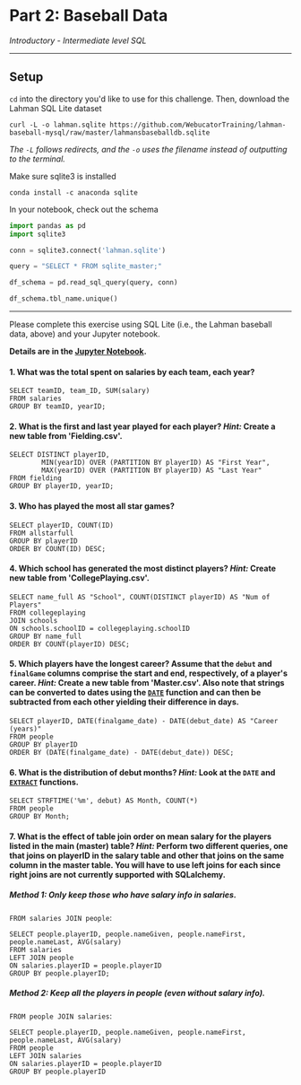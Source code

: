 # Part 2: Baseball Data

*Introductory - Intermediate level SQL*

---

## Setup

`cd` into the directory you'd like to use for this challenge. Then, download the Lahman SQL Lite dataset

```
curl -L -o lahman.sqlite https://github.com/WebucatorTraining/lahman-baseball-mysql/raw/master/lahmansbaseballdb.sqlite
```

*The `-L` follows redirects, and the `-o` uses the filename instead of outputting to the terminal.*

Make sure sqlite3 is installed

```
conda install -c anaconda sqlite
```

In your notebook, check out the schema

```python
import pandas as pd
import sqlite3

conn = sqlite3.connect('lahman.sqlite')

query = "SELECT * FROM sqlite_master;"

df_schema = pd.read_sql_query(query, conn)

df_schema.tbl_name.unique()
```

---

Please complete this exercise using SQL Lite (i.e., the Lahman baseball data, above) and your Jupyter notebook.
  
**Details are in the [Jupyter Notebook](https://github.com/katiehuang1221/onl_ds5_project_3/blob/main/SQL%20practice%20(project_3_starter)/baseball.ipynb).**

#### 1. What was the total spent on salaries by each team, each year?

```
SELECT teamID, team_ID, SUM(salary)
FROM salaries
GROUP BY teamID, yearID;
```
  
  
#### 2. What is the first and last year played for each player? *Hint:* Create a new table from 'Fielding.csv'.

```
SELECT DISTINCT playerID,
        MIN(yearID) OVER (PARTITION BY playerID) AS "First Year",
        MAX(yearID) OVER (PARTITION BY playerID) AS "Last Year"
FROM fielding
GROUP BY playerID, yearID;
```

  
#### 3. Who has played the most all star games?

```
SELECT playerID, COUNT(ID)
FROM allstarfull
GROUP BY playerID
ORDER BY COUNT(ID) DESC;
```

  
#### 4. Which school has generated the most distinct players? *Hint:* Create new table from 'CollegePlaying.csv'.

```
SELECT name_full AS "School", COUNT(DISTINCT playerID) AS "Num of Players"
FROM collegeplaying
JOIN schools
ON schools.schoolID = collegeplaying.schoolID
GROUP BY name_full
ORDER BY COUNT(playerID) DESC;
```

  
#### 5. Which players have the longest career? Assume that the `debut` and `finalGame` columns comprise the start and end, respectively, of a player's career. *Hint:* Create a new table from 'Master.csv'. Also note that strings can be converted to dates using the [`DATE`](https://wiki.postgresql.org/wiki/Working_with_Dates_and_Times_in_PostgreSQL#WORKING_with_DATETIME.2C_DATE.2C_and_INTERVAL_VALUES) function and can then be subtracted from each other yielding their difference in days.

```
SELECT playerID, DATE(finalgame_date) - DATE(debut_date) AS "Career (years)"
FROM people
GROUP BY playerID
ORDER BY (DATE(finalgame_date) - DATE(debut_date)) DESC;
```

  
#### 6. What is the distribution of debut months? *Hint:* Look at the `DATE` and [`EXTRACT`](https://www.postgresql.org/docs/current/static/functions-datetime.html#FUNCTIONS-DATETIME-EXTRACT) functions.

```
SELECT STRFTIME('%m', debut) AS Month, COUNT(*)
FROM people
GROUP BY Month;
```

  
#### 7. What is the effect of table join order on mean salary for the players listed in the main (master) table? *Hint:* Perform two different queries, one that joins on playerID in the salary table and other that joins on the same column in the master table. You will have to use left joins for each since right joins are not currently supported with SQLalchemy.

##### Method 1: Only keep those who have salary info in salaries.
 `FROM salaries JOIN people`:
 
```
SELECT people.playerID, people.nameGiven, people.nameFirst, people.nameLast, AVG(salary)
FROM salaries
LEFT JOIN people
ON salaries.playerID = people.playerID
GROUP BY people.playerID;
```

    
##### Method 2: Keep all the players in people (even without salary info).
 `FROM people JOIN salaries`:
 
```
SELECT people.playerID, people.nameGiven, people.nameFirst, people.nameLast, AVG(salary)
FROM people
LEFT JOIN salaries
ON salaries.playerID = people.playerID
GROUP BY people.playerID
```

